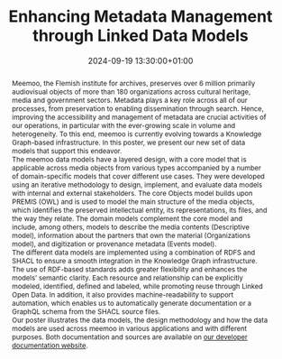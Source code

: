---
abstract: "Meemoo, the Flemish institute for archives, preserves over 6 million primarily
  audiovisual objects of more than 180 organizations across cultural heritage, media
  and government sectors. Metadata plays a key role across all of our processes, from
  preservation to enabling dissemination through search. Hence, improving the accessibility
  and management of metadata are crucial activities of our operations, in particular
  with the ever-growing scale in volume and heterogeneity. To this end, meemoo is
  currently evolving towards a Knowledge Graph-based infrastructure. In this poster,
  we present our new set of data models that support this endeavor.\n\nThe meemoo
  data models have a layered design, with a core model that is applicable across media
  objects from various types accompanied by a number of domain-specific models that
  cover different use cases. They were developed using an iterative methodology to
  design, implement, and evaluate data models with internal and external stakeholders.
  The core Objects model builds upon PREMIS (OWL) and is used to  model the main structure
  of the media objects, which identifies the preserved intellectual entity, its representations,
  its files, and the way they relate. The domain models complement the core model
  and include, among others, models to describe the media contents (Descriptive model),
  information about the partners that own the material (Organizations model), and
  digitization or provenance metadata (Events model). \n\nThe different data models
  are implemented using a combination of RDFS and SHACL to ensure a smooth integration
  in the Knowledge Graph infrastructure. The use of RDF-based standards adds greater
  flexibility and enhances the models’ semantic clarity. Each resource and relationship
  can be explicitly modeled, identified, defined and labeled, while promoting reuse
  through Linked Open Data. In addition, it also provides machine-readability to support
  automation, which enables us to automatically generate documentation or a GraphQL
  schema from the SHACL source files. \n\nOur poster illustrates the data models,
  the design methodology and how the data models are used across meemoo in various
  applications and with different purposes. Both documentation and sources are available
  on [our developer documentation website][1].\n\n\n  [1]: https://developer.meemoo.be/docs/metadata/knowledge-graph/"
creators:
- Lennert Van de Velde
- ' Miel Vander Sande'
- ' Milan Valadou'
date: 2024-09-19 13:30:00+01:00
document_url: https://doi.org/10.5281/zenodo.13683132
grand_parent: iPRES
institutions: []
keywords:
- metadata standards and implementation
- from document to data
landing_page_url: https://zenodo.org/records/13683132
language: eng
layout: publication
license: Creative Commons Attribution Share-Alike 4.0 (CC-BY-SA-4.0)
notes_url: ''
parent: iPRES 2024
publication_type: poster
size: null
slides_url: ''
source_name: iPRES
stream_url: ''
title: Enhancing Metadata Management through Linked Data Models
year: 2024
---